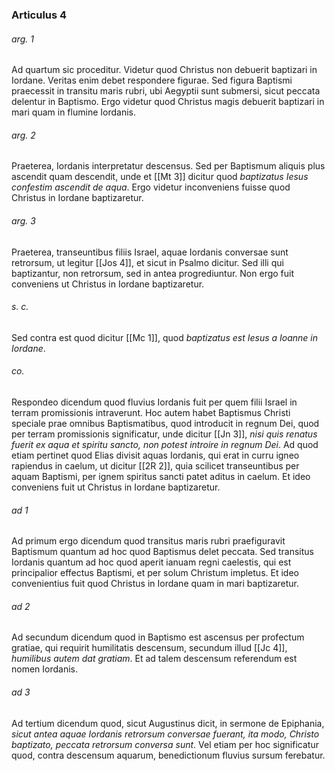 ### Articulus 4

###### arg. 1
Ad quartum sic proceditur. Videtur quod Christus non debuerit baptizari in Iordane. Veritas enim debet respondere figurae. Sed figura Baptismi praecessit in transitu maris rubri, ubi Aegyptii sunt submersi, sicut peccata delentur in Baptismo. Ergo videtur quod Christus magis debuerit baptizari in mari quam in flumine Iordanis.

###### arg. 2
Praeterea, Iordanis interpretatur descensus. Sed per Baptismum aliquis plus ascendit quam descendit, unde et [[Mt 3]] dicitur quod *baptizatus Iesus confestim ascendit de aqua*. Ergo videtur inconveniens fuisse quod Christus in Iordane baptizaretur.

###### arg. 3
Praeterea, transeuntibus filiis Israel, aquae Iordanis conversae sunt retrorsum, ut legitur [[Jos 4]], et sicut in Psalmo dicitur. Sed illi qui baptizantur, non retrorsum, sed in antea progrediuntur. Non ergo fuit conveniens ut Christus in Iordane baptizaretur.

###### s. c.
Sed contra est quod dicitur [[Mc 1]], quod *baptizatus est Iesus a Ioanne in Iordane*.

###### co.
Respondeo dicendum quod fluvius Iordanis fuit per quem filii Israel in terram promissionis intraverunt. Hoc autem habet Baptismus Christi speciale prae omnibus Baptismatibus, quod introducit in regnum Dei, quod per terram promissionis significatur, unde dicitur [[Jn 3]], *nisi quis renatus fuerit ex aqua et spiritu sancto, non potest introire in regnum Dei*. Ad quod etiam pertinet quod Elias divisit aquas Iordanis, qui erat in curru igneo rapiendus in caelum, ut dicitur [[2R 2]], quia scilicet transeuntibus per aquam Baptismi, per ignem spiritus sancti patet aditus in caelum. Et ideo conveniens fuit ut Christus in Iordane baptizaretur.

###### ad 1
Ad primum ergo dicendum quod transitus maris rubri praefiguravit Baptismum quantum ad hoc quod Baptismus delet peccata. Sed transitus Iordanis quantum ad hoc quod aperit ianuam regni caelestis, qui est principalior effectus Baptismi, et per solum Christum impletus. Et ideo convenientius fuit quod Christus in Iordane quam in mari baptizaretur.

###### ad 2
Ad secundum dicendum quod in Baptismo est ascensus per profectum gratiae, qui requirit humilitatis descensum, secundum illud [[Jc 4]], *humilibus autem dat gratiam*. Et ad talem descensum referendum est nomen Iordanis.

###### ad 3
Ad tertium dicendum quod, sicut Augustinus dicit, in sermone de Epiphania, *sicut antea aquae Iordanis retrorsum conversae fuerant, ita modo, Christo baptizato, peccata retrorsum conversa sunt*. Vel etiam per hoc significatur quod, contra descensum aquarum, benedictionum fluvius sursum ferebatur.

